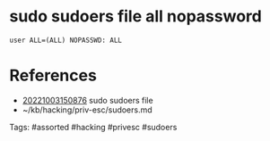 # sudo sudoers file all nopassword
```
user ALL=(ALL) NOPASSWD: ALL
```

# References
- [20221003150876](/zet/20221003150876/README.md) sudo sudoers file
- ~/kb/hacking/priv-esc/sudoers.md

Tags:
    #assorted #hacking #privesc #sudoers
